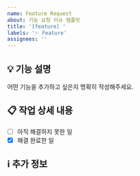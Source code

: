 ```yaml
---
name: Feature Request
about: 기능 요청 이슈 템플릿
title: '[feature] '
labels: '✨ Feature'
assignees: ''
---
```


## 💡 기능 설명

<!-- 제안하려는 기능에 대해 간단히 설명해주세요. -->

어떤 기능을 추가하고 싶은지 명확히 작성해주세요.

## 📋 작업 상세 내용

<!-- 이 기능이 추가되면 어떤 결과가 나올지 설명해주세요. -->

- [ ] 아직 해결하지 못한 일
- [x] 해결 완료한 일

## ℹ️ 추가 정보

<!-- 참고 자료, 스크린샷, 또는 기타 도움이 될 만한 정보를 추가해주세요. -->
